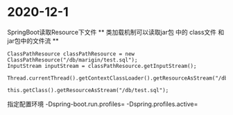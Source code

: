 # 2020-12-1
SpringBoot读取Resource下文件
** 类加载机制可以读取jar包 中的 class文件 和 jar包中的文件流 **
```
ClassPathResource classPathResource = new ClassPathResource("/db/marigin/test.sql");
InputStream inputStream = classPathResource.getInputStream();
```
```
Thread.currentThread().getContextClassLoader().getResourceAsStream("/db/test.sql");
```
```
this.getClass().getResourceAsStream("/db/test.sql");
```

指定配置环境
-Dspring-boot.run.profiles=
-Dspring.profiles.active=

